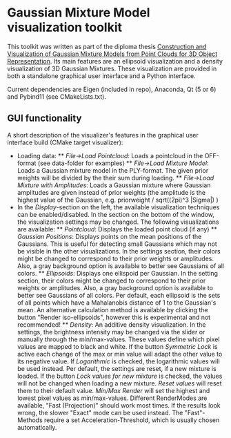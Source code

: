 # Gaussian Mixture Model visualization toolkit

This toolkit was written as part of the diploma thesis [Construction and Visualization of Gaussian Mixture Models from Point Clouds for 3D Object Representation](https://www.cg.tuwien.ac.at/research/publications/2022/FRAISS-2022-CGMM/FRAISS-2022-CGMM-thesis.pdf).
Its main features are an ellipsoid visualization and a density visualization of 3D Gaussian Mixtures. These visualization are provided in both a standalone graphical user interface and a Python interface.

Current dependencies are Eigen (included in repo), Anaconda, Qt (5 or 6) and Pybind11 (see CMakeLists.txt).

## GUI functionality
A short description of the visualizer's features in the graphical user interface build (CMake target visualizer):
* Loading data:
** *File->Load Pointcloud*: Loads a pointcloud in the OFF-format (see data-folder for examples)
** *File->Load Mixture Model*: Loads a Gaussian mixture model in the PLY-format. The given prior weights will be divided by the their sum during loading.
** *File->Load Mixture with Amplitudes*: Loads a Gaussian mixture where Gaussian amplitudes are given instead of prior weights (the amplitude is the highest value of the Gaussian, e.g. priorweight / sqrt((2pi)^3 |Sigma|) )
* In the *Display*-section on the left, the available visualization techniques can be enabled/disabled. In the section on the bottom of the window, the visualization settings may be changed. The following visualizations are available:
** *Pointcloud*: Displays the loaded point cloud (if any)
** *Gaussian Positions*: Displays points on the mean positions of the Gaussians. This is useful for detecting small Gaussians which may not be visible in the other visualizations. In the settings section, their colors might be changed to correspond to their prior weights or amplitudes. Also, a gray background option is available to better see Gaussians of all colors.
** *Ellipsoids*: Displays one ellispoid per Gaussian. In the setting section, their colors might be changed to correspond to their prior weights or amplitudes. Also, a gray background option is available to better see Gaussians of all colors. Per default, each ellipsoid is the sets of all points which have a Mahalanobis distance of 1 to the Gaussian's mean. An alternative calculation method is available by clicking the button "Render iso-ellipsoids", however this is experimental and not recommended!
** *Density*: An additive density visualization. In the settings, the brightness intensity may be changed via the slider or manually through the min/max-values. These values define which pixel values are mapped to black and white. If the button *Symmetric Lock* is active each change of the max or min value will adapt the other value to its negative value. If *Logarithmic* is checked, the logarithmic values will be used instead. Per default, the settings are reset, if a new mixture is loaded. If the button *Lock values for new mixture* is checked, the values will not be changed when loading a new mixture. *Reset values* will reset them to their default value. *Min/Max Render* will set the highest and lowest pixel values as min/max-values. Different RenderModes are available, "Fast (Projection)" should work most times. If the results look wrong, the slower "Exact" mode can be used instead. The "Fast"-Methods require a set Acceleration-Threshold, which is usually chosen automatically.
